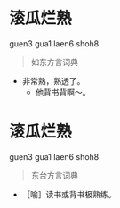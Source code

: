 # 滚瓜烂熟
guen3 gua1 laen6 shoh8
> 如东方言词典
- 非常熟，熟透了。
  - 他背书背啊～。

# 滚瓜烂熟
guen3 gua1 laen6 shoh8
> 东台方言词典
- ［喻］读书或背书极熟练。
